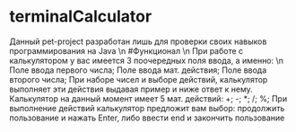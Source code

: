 # terminalCalculator
Данный pet-project разработан лишь для проверки своих навыков программирования на Java \n
#Функционал \n
При работе с калькулятором у вас имеется 3 поочередных поля ввода, а именно: \n
Поле ввода первого числа;
Поле ввода мат. действия;
Поле ввода второго числа;
При наборе чисел и выборе действий, калькулятор выполняет эти действия выдавая пример и ниже ответ к нему.
Калькулятор на данный момент имеет 5 мат. действий: +; -; *; /; %;
При выполнение действий калькулятор предложит вам выбор: продолжить пользование и нажать Enter, либо ввести end и закончить пользование
